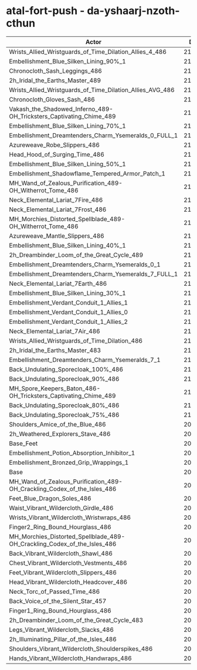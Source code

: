 # atal-fort-push - da-yshaarj-nzoth-cthun
| Actor | DPS | Increase |
|---|:---:|:---:|
|Wrists_Allied_Wristguards_of_Time_Dilation_Allies_4_486|213492|1.93%|
|Embellishment_Blue_Silken_Lining_90%_1|213313|1.85%|
|Chronocloth_Sash_Leggings_486|213235|1.81%|
|2h_Iridal_the_Earths_Master_489|213213|1.80%|
|Wrists_Allied_Wristguards_of_Time_Dilation_Allies_AVG_486|212886|1.64%|
|Chronocloth_Gloves_Sash_486|212770|1.59%|
|Vakash_the_Shadowed_Inferno_489-OH_Tricksters_Captivating_Chime_489|212458|1.44%|
|Embellishment_Blue_Silken_Lining_70%_1|212309|1.37%|
|Embellishment_Dreamtenders_Charm_Ysemeralds_0_FULL_1|211885|1.17%|
|Azureweave_Robe_Slippers_486|211641|1.05%|
|Head_Hood_of_Surging_Time_486|211606|1.03%|
|Embellishment_Blue_Silken_Lining_50%_1|211574|1.02%|
|Embellishment_Shadowflame_Tempered_Armor_Patch_1|211530|1.00%|
|MH_Wand_of_Zealous_Purification_489-OH_Witherrot_Tome_486|211418|0.94%|
|Neck_Elemental_Lariat_7Fire_486|211320|0.90%|
|Neck_Elemental_Lariat_7Frost_486|211297|0.89%|
|MH_Morchies_Distorted_Spellblade_489-OH_Witherrot_Tome_486|211237|0.86%|
|Azureweave_Mantle_Slippers_486|211236|0.86%|
|Embellishment_Blue_Silken_Lining_40%_1|211122|0.80%|
|2h_Dreambinder_Loom_of_the_Great_Cycle_489|211065|0.77%|
|Embellishment_Dreamtenders_Charm_Ysemeralds_0_1|211048|0.77%|
|Embellishment_Dreamtenders_Charm_Ysemeralds_7_FULL_1|210746|0.62%|
|Neck_Elemental_Lariat_7Earth_486|210725|0.61%|
|Embellishment_Blue_Silken_Lining_30%_1|210678|0.59%|
|Embellishment_Verdant_Conduit_1_Allies_1|210665|0.58%|
|Embellishment_Verdant_Conduit_1_Allies_0|210642|0.57%|
|Embellishment_Verdant_Conduit_1_Allies_2|210600|0.55%|
|Neck_Elemental_Lariat_7Air_486|210397|0.46%|
|Wrists_Allied_Wristguards_of_Time_Dilation_486|210334|0.43%|
|2h_Iridal_the_Earths_Master_483|210241|0.38%|
|Embellishment_Dreamtenders_Charm_Ysemeralds_7_1|210118|0.32%|
|Back_Undulating_Sporecloak_100%_486|210107|0.32%|
|Back_Undulating_Sporecloak_90%_486|210101|0.31%|
|MH_Spore_Keepers_Baton_486-OH_Tricksters_Captivating_Chime_489|210061|0.30%|
|Back_Undulating_Sporecloak_80%_486|210049|0.29%|
|Back_Undulating_Sporecloak_75%_486|210047|0.29%|
|Shoulders_Amice_of_the_Blue_486|209806|0.17%|
|2h_Weathered_Explorers_Stave_486|209780|0.16%|
|Base_Feet|209764|0.15%|
|Embellishment_Potion_Absorption_Inhibitor_1|209759|0.15%|
|Embellishment_Bronzed_Grip_Wrappings_1|209556|0.05%|
|Base|209443|0.00%|
|MH_Wand_of_Zealous_Purification_489-OH_Crackling_Codex_of_the_Isles_486|209347|-0.05%|
|Feet_Blue_Dragon_Soles_486|209274|-0.08%|
|Waist_Vibrant_Wildercloth_Girdle_486|209199|-0.12%|
|Wrists_Vibrant_Wildercloth_Wristwraps_486|209182|-0.12%|
|Finger2_Ring_Bound_Hourglass_486|209157|-0.14%|
|MH_Morchies_Distorted_Spellblade_489-OH_Crackling_Codex_of_the_Isles_486|209117|-0.16%|
|Back_Vibrant_Wildercloth_Shawl_486|209012|-0.21%|
|Chest_Vibrant_Wildercloth_Vestments_486|208776|-0.32%|
|Feet_Vibrant_Wildercloth_Slippers_486|208765|-0.32%|
|Head_Vibrant_Wildercloth_Headcover_486|208745|-0.33%|
|Neck_Torc_of_Passed_Time_486|208742|-0.33%|
|Back_Voice_of_the_Silent_Star_457|208718|-0.35%|
|Finger1_Ring_Bound_Hourglass_486|208606|-0.40%|
|2h_Dreambinder_Loom_of_the_Great_Cycle_483|208547|-0.43%|
|Legs_Vibrant_Wildercloth_Slacks_486|208464|-0.47%|
|2h_Illuminating_Pillar_of_the_Isles_486|208389|-0.50%|
|Shoulders_Vibrant_Wildercloth_Shoulderspikes_486|208385|-0.51%|
|Hands_Vibrant_Wildercloth_Handwraps_486|208071|-0.66%|
